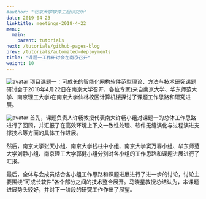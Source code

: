 ```yaml
---
#author: "北京大学软件工程研究所"
date: 2019-04-23
linktitle: meetings-2018-4-22
menu:
  main:
    parent: tutorials
next: /tutorials/github-pages-blog
prev: /tutorials/automated-deployments
title: "课题一工作研讨会在南京召开"
weight: 10
---
```


![avatar](http://qiniu-njuics.nemoworks.info/2017yfb1001800.cn/2018-04-22a.jpg)
项目课题一：可成长的智能化网构软件范型理论、方法与技术研究课题研讨会于2018年4月22日在南京大学召开，各位专家(来自南京大学、华东师范大学、南京理工大学)在南京大学仙林校区计算机楼探讨了课题工作思路和研究进展。

![avatar](http://qiniu-njuics.nemoworks.info/2017yfb1001800.cn/2018-04-22b.jpg)
首先，课题负责人许畅教授代表南大许畅小组对课题一的总体工作思路进行了回顾，并汇报了在高效环境上下文一致性处理、软件无缝演化与过程演进支撑技术等方面的具体工作进展。

然后，南京大学张天小组、南京大学钱柱中小组、南京大学窦万春小组、华东师范大学刘静小组、南京理工大学郭健小组分别对各小组的工作思路和课题进展进行了汇报。

最后，全体与会成员结合各小组工作思路和课题进展进行了进一步的讨论，讨论主要围绕“可成长软件”各个部分之间的技术整合展开。马晓星教授总结认为，本课题进展势头较好，并对下一阶段的研究工作作出了展望。
